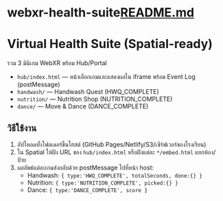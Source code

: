 # webxr-health-suite[README.md](https://github.com/user-attachments/files/22439480/README.md)
# Virtual Health Suite (Spatial-ready)
รวม 3 มินิเกม WebXR พร้อม Hub/Portal
- `hub/index.html` — หน้าเลือกเกมและแสดงผลใน iframe พร้อม Event Log (postMessage)
- `handwash/` — Handwash Quest (HWQ_COMPLETE)
- `nutrition/` — Nutrition Shop (NUTRITION_COMPLETE)
- `dance/` — Move & Dance (DANCE_COMPLETE)

## วิธีใช้งาน
1) อัปโหลดทั้งโฟลเดอร์ขึ้นโฮสต์ (GitHub Pages/Netlify/S3/เซิร์ฟเวอร์ของโรงเรียน)
2) ใน Spatial ให้ฝัง URL ของ `hub/index.html` หรือฝังแต่ละ `*/embed.html` แยกห้อง/ป้าย
3) ผลลัพธ์แต่ละเกมส่งกลับด้วย postMessage ไปที่หน้า host:
   - Handwash: `{ type:'HWQ_COMPLETE', totalSeconds, done:{} }`
   - Nutrition: `{ type:'NUTRITION_COMPLETE', picked:{} }`
   - Dance: `{ type:'DANCE_COMPLETE', score }`
